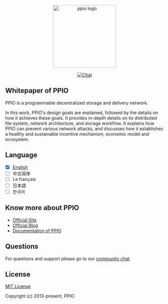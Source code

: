 <p align="center"><img width="200" src="https://pp.io/images/logo_color.png" alt="ppio logo"></p>

<p align="center">
  <a href="https://discordapp.com/invite/RfjuwGw"><img src="https://img.shields.io/badge/chat-on%20discord-7289da.svg" alt="Chat"></a>
</p>

## Whitepaper of PPIO
PPIO is a programmable decentralized storage and delivery network.

In this work, PPIO's design goals are explained, followed by the details on how it achieves these goals. It provides in-depth details on its distributed file system, network architecture, and storage workflow. It explains how PPIO can prevent various network attacks, and discusses how it establishes a healthy and sustainable incentive mechanism, economic model and ecosystem.

## Language
- [x] [English](./Whitepaper_EN.md)
- [ ] 中文简体
- [ ] Le français
- [ ] 日本語
- [ ] 한국어

## Know more about PPIO
- [Official Site](https://pp.io)
- [Official Blog](https://blog.pp.io)
- [Documentation of PPIO](https://pp.io/docs)

## Questions
For questions and support please go to our [community chat](https://discordapp.com/invite/RfjuwGw).

## License
[MIT License](https://opensource.org/licenses/MIT)

Copyright (c) 2013-present, PPIO
